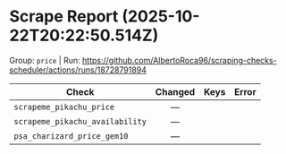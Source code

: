 # Scrape Report (2025-10-22T20:22:50.514Z)

Group: `price`  |  Run: https://github.com/AlbertoRoca96/scraping-checks-scheduler/actions/runs/18728791894

| Check | Changed | Keys | Error |
|---|:---:|:--|:--|
| `scrapeme_pikachu_price` | — |  |  |
| `scrapeme_pikachu_availability` | — |  |  |
| `psa_charizard_price_gem10` | — |  |  |
